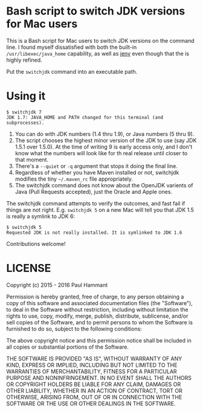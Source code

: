 # Bash script to switch JDK versions for Mac users

This is a Bash script for Mac users to switch JDK versions on the command line. I found myself dissatisfied with both the built-in <code>/usr/libexec/java_home</code> capability, as well as [jenv](https://github.com/gcuisinier/jenv) even though that the is highly refined.

Put the `switchjdk` command into an executable path.

# Using it

```
$ switchjdk 7
JDK 1.7: JAVA_HOME and PATH changed for this terminal (and subprocesses).
```

1. You can do with JDK numbers (1.4 thru 1.9), or Java numbers (5 thru 9).
2. The script chooses the highest minor version of the JDK to use (say JDK 1.5.1 over 1.5.0). At the time of writing 9 is early access only, and I don't know what the numbers will look like for th real release until closer to that moment.
3. There's a `--quiet` or `-q` argument that stops it doing the final line.
4. Regardless of whether you have Maven installed or not, switchjdk modifies the tiny `~/.maven_rc` file appropriately.
5. The switchjdk command does not know about the OpenJDK varients of Java (Pull Requests accepted), just the Oracle and Apple ones.

The switchjdk command attempts to verify the outcomes, and fast fail if things are not right.  E.g. `switchjdk 5` on a new Mac will tell you that JDK 1.5 is really a symlink to JDK 6:

```
$ switchjdk 5
Requested JDK is not really installed. It is symlinked to JDK 1.6
```

Contributions welcome!

# LICENSE

Copyright (c) 2015 - 2016 Paul Hammant

Permission is hereby granted, free of charge, to any person obtaining a copy of this software and associated documentation files (the "Software"), to deal in the Software without restriction, including without limitation the rights to use, copy, modify, merge, publish, distribute, sublicense, and/or sell copies of the Software, and to permit persons to whom the Software is furnished to do so, subject to the following conditions:

The above copyright notice and this permission notice shall be included in all copies or substantial portions of the Software.

THE SOFTWARE IS PROVIDED "AS IS", WITHOUT WARRANTY OF ANY KIND, EXPRESS OR IMPLIED, INCLUDING BUT NOT LIMITED TO THE WARRANTIES OF MERCHANTABILITY, FITNESS FOR A PARTICULAR PURPOSE AND NONINFRINGEMENT. IN NO EVENT SHALL THE AUTHORS OR COPYRIGHT HOLDERS BE LIABLE FOR ANY CLAIM, DAMAGES OR OTHER LIABILITY, WHETHER IN AN ACTION OF CONTRACT, TORT OR OTHERWISE, ARISING FROM, OUT OF OR IN CONNECTION WITH THE SOFTWARE OR THE USE OR OTHER DEALINGS IN THE SOFTWARE.
